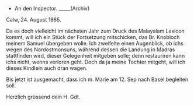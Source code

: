 + An den Inspector. _____(Archiv)

 Calw, 24. August 1865.

Da es doch vielleicht im nächsten Jahr zum Druck des Malayalam Lexicon kommt, will ich ein Stück der Fortsetzung mitschicken, das Br. Knobloch meinem Samuel übergeben wolle. Ich zweifelte einen Augenblick, ob ichs wegen des Nordostmonsuns, während dessen die Landung in Madras stattfinden wird, dieser Gelegenheit mitgeben solle; denn restauriren kann ichs nicht, wenns verloren geht. Doch da ja meine Tochter mitgeht, will ich dieses Kindlein auch dran wagen.

Bis jetzt ist ausgemacht, dass ich m. Marie am 12. Sep nach Basel begleiten soll.

 Herzlich grüssend
 dein H. Gdt.
